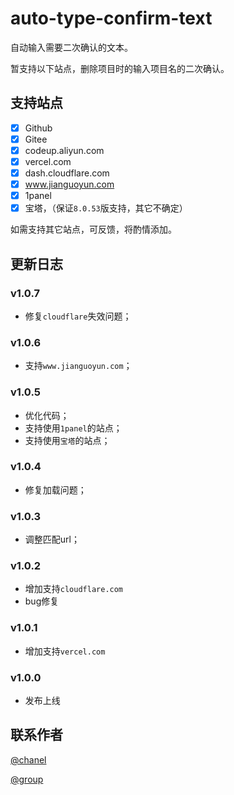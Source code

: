 # auto-type-confirm-text
自动输入需要二次确认的文本。

暂支持以下站点，删除项目时的输入项目名的二次确认。

## 支持站点
- [x] Github
- [x] Gitee
- [x] codeup.aliyun.com
- [x] vercel.com
- [x] dash.cloudflare.com
- [x] www.jianguoyun.com
- [x] 1panel
- [x] 宝塔，（保证```8.0.53```版支持，其它不确定）

如需支持其它站点，可反馈，将酌情添加。
## 更新日志

### v1.0.7
- 修复`cloudflare`失效问题；

### v1.0.6
- 支持`www.jianguoyun.com`；

### v1.0.5
- 优化代码；
- 支持使用`1panel`的站点；
- 支持使用`宝塔`的站点；

### v1.0.4
- 修复加载问题；

### v1.0.3
- 调整匹配url；

### v1.0.2
- 增加支持`cloudflare.com`
- bug修复

### v1.0.1
- 增加支持`vercel.com`

### v1.0.0
- 发布上线

## 联系作者
[@chanel](https://t.me/tcbmqy)

[@group](https://t.me/tgbmqy)
